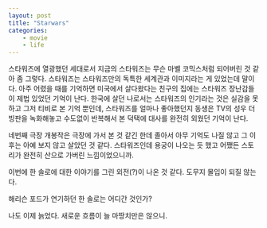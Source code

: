 ```yaml
---
layout: post
title: "Starwars"
categories:
    - movie
    - life
---
```


스타워즈에 열광했던 세대로서 지금의 스타워즈는 무슨 마벨 코믹스처럼 되어버린 것 같아 좀 그렇다. 스타워즈는 스타워즈만의 독특한 세계관과 이미지라는 게 있었는데 말이다. 아주 어렸을 때를 기억하면 미국에서 살다왔다는 친구의 집에는 스타워즈 장난감들이 제법 있었던 기억이 난다. 한국에 살던 나로서는 스타워즈의 인기라는 것은 실감을 못하고 그저 티비로 본 기억 뿐인데, 스타워즈를 얼마나 좋아했던지 동생은 TV의 성우 더빙판을 녹화해놓고 수도없이 반복해서 본 덕택에 대사를 완전히 외웠던 기억이 난다. 

네번째 극장 개봉작은 극장에 가서 본 것 같긴 한데 졸아서 아무 기억도 나질 않고 그 이후는 아예 보지 않고 살았던 것 같다. 스타워즈인데 용궁이 나오는 듯 했고 어쨌든 스토리가 완전히 산으로 가버린 느낌이었으니까.

이번에 한 솔로에 대한 이야기를 그린 외전(?)이 나온 것 같다. 도무지 몰입이 되질 않는다. 

해리슨 포드가 연기하던 한 솔로는 어디간 것인가?

나도 이제 늙었다. 새로운 흐름이 늘 마땅치만은 않으니.